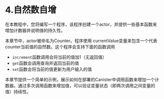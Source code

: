 # 4.自然数自增

在本教程中，您将编写一个程序，该程序创建一个actor，并提供一些基本函数来增加计数器并说明值的持久性。

本章节中，actor被命名为Counter。程序使用 currentValue变量来包含一个代表counter当前值的自然数。这个程序会支持下面的函数调用

* `increment`函数调用会将当前的值加1（无返回值）
* `get`函数会调用查询并返回当前的值
* `set`函数会将当前的值更新为用户输入的值

本章节提供一个简单的示例，展示如何在部署的Canister中调用函数来增加一个计数器。通过多次调用函数来增加值，可以验证变量状态（即两次调用之间变量的值）持续性。

